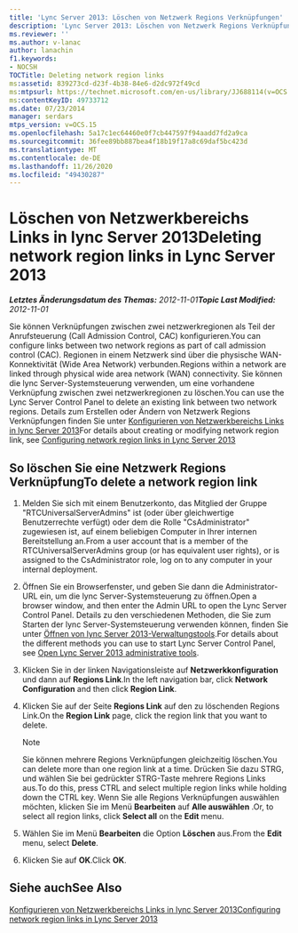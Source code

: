 ```yaml
---
title: 'Lync Server 2013: Löschen von Netzwerk Regions Verknüpfungen'
description: 'Lync Server 2013: Löschen von Netzwerk Regions Verknüpfungen'
ms.reviewer: ''
ms.author: v-lanac
author: lanachin
f1.keywords:
- NOCSH
TOCTitle: Deleting network region links
ms:assetid: 839273cd-d23f-4b38-84e6-d2dc972f49cd
ms:mtpsurl: https://technet.microsoft.com/en-us/library/JJ688114(v=OCS.15)
ms:contentKeyID: 49733712
ms.date: 07/23/2014
manager: serdars
mtps_version: v=OCS.15
ms.openlocfilehash: 5a17c1ec64460e0f7cb447597f94aadd7fd2a9ca
ms.sourcegitcommit: 36fee89bb887bea4f18b19f17a8c69daf5bc423d
ms.translationtype: MT
ms.contentlocale: de-DE
ms.lasthandoff: 11/26/2020
ms.locfileid: "49430287"
---
```

# <a name="deleting-network-region-links-in-lync-server-2013"></a><span data-ttu-id="bf9a1-103">Löschen von Netzwerkbereichs Links in lync Server 2013</span><span class="sxs-lookup"><span data-stu-id="bf9a1-103">Deleting network region links in Lync Server 2013</span></span>

<div data-xmlns="http://www.w3.org/1999/xhtml">

<div class="topic" data-xmlns="http://www.w3.org/1999/xhtml" data-msxsl="urn:schemas-microsoft-com:xslt" data-cs="https://msdn.microsoft.com/">

<div data-asp="https://msdn2.microsoft.com/asp">



</div>

<div id="mainSection">

<div id="mainBody"><span data-ttu-id="bf9a1-104">

<span> </span></span><span class="sxs-lookup"><span data-stu-id="bf9a1-104">

<span> </span></span></span>

<span data-ttu-id="bf9a1-105">_**Letztes Änderungsdatum des Themas:** 2012-11-01_</span><span class="sxs-lookup"><span data-stu-id="bf9a1-105">_**Topic Last Modified:** 2012-11-01_</span></span>

<span data-ttu-id="bf9a1-106">Sie können Verknüpfungen zwischen zwei netzwerkregionen als Teil der Anrufsteuerung (Call Admission Control, CAC) konfigurieren.</span><span class="sxs-lookup"><span data-stu-id="bf9a1-106">You can configure links between two network regions as part of call admission control (CAC).</span></span> <span data-ttu-id="bf9a1-107">Regionen in einem Netzwerk sind über die physische WAN-Konnektivität (Wide Area Network) verbunden.</span><span class="sxs-lookup"><span data-stu-id="bf9a1-107">Regions within a network are linked through physical wide area network (WAN) connectivity.</span></span> <span data-ttu-id="bf9a1-108">Sie können die lync Server-Systemsteuerung verwenden, um eine vorhandene Verknüpfung zwischen zwei netzwerkregionen zu löschen.</span><span class="sxs-lookup"><span data-stu-id="bf9a1-108">You can use the Lync Server Control Panel to delete an existing link between two network regions.</span></span> <span data-ttu-id="bf9a1-109">Details zum Erstellen oder Ändern von Netzwerk Regions Verknüpfungen finden Sie unter [Konfigurieren von Netzwerkbereichs Links in lync Server 2013](lync-server-2013-configuring-network-region-links.md)</span><span class="sxs-lookup"><span data-stu-id="bf9a1-109">For details about creating or modifying network region link, see [Configuring network region links in Lync Server 2013](lync-server-2013-configuring-network-region-links.md)</span></span>

<div>

## <a name="to-delete-a-network-region-link"></a><span data-ttu-id="bf9a1-110">So löschen Sie eine Netzwerk Regions Verknüpfung</span><span class="sxs-lookup"><span data-stu-id="bf9a1-110">To delete a network region link</span></span>

1.  <span data-ttu-id="bf9a1-111">Melden Sie sich mit einem Benutzerkonto, das Mitglied der Gruppe "RTCUniversalServerAdmins" ist (oder über gleichwertige Benutzerrechte verfügt) oder dem die Rolle "CsAdministrator" zugewiesen ist, auf einem beliebigen Computer in Ihrer internen Bereitstellung an.</span><span class="sxs-lookup"><span data-stu-id="bf9a1-111">From a user account that is a member of the RTCUniversalServerAdmins group (or has equivalent user rights), or is assigned to the CsAdministrator role, log on to any computer in your internal deployment.</span></span>

2.  <span data-ttu-id="bf9a1-112">Öffnen Sie ein Browserfenster, und geben Sie dann die Administrator-URL ein, um die lync Server-Systemsteuerung zu öffnen.</span><span class="sxs-lookup"><span data-stu-id="bf9a1-112">Open a browser window, and then enter the Admin URL to open the Lync Server Control Panel.</span></span> <span data-ttu-id="bf9a1-113">Details zu den verschiedenen Methoden, die Sie zum Starten der lync Server-Systemsteuerung verwenden können, finden Sie unter [Öffnen von lync Server 2013-Verwaltungstools](lync-server-2013-open-lync-server-administrative-tools.md).</span><span class="sxs-lookup"><span data-stu-id="bf9a1-113">For details about the different methods you can use to start Lync Server Control Panel, see [Open Lync Server 2013 administrative tools](lync-server-2013-open-lync-server-administrative-tools.md).</span></span>

3.  <span data-ttu-id="bf9a1-114">Klicken Sie in der linken Navigationsleiste auf **Netzwerkkonfiguration** und dann auf **Regions Link**.</span><span class="sxs-lookup"><span data-stu-id="bf9a1-114">In the left navigation bar, click **Network Configuration** and then click **Region Link**.</span></span>

4.  <span data-ttu-id="bf9a1-115">Klicken Sie auf der Seite **Regions Link** auf den zu löschenden Regions Link.</span><span class="sxs-lookup"><span data-stu-id="bf9a1-115">On the **Region Link** page, click the region link that you want to delete.</span></span>
    
    <div>
    

    > [!NOTE]  
    > <span data-ttu-id="bf9a1-116">Sie können mehrere Regions Verknüpfungen gleichzeitig löschen.</span><span class="sxs-lookup"><span data-stu-id="bf9a1-116">You can delete more than one region link at a time.</span></span> <span data-ttu-id="bf9a1-117">Drücken Sie dazu STRG, und wählen Sie bei gedrückter STRG-Taste mehrere Regions Links aus.</span><span class="sxs-lookup"><span data-stu-id="bf9a1-117">To do this, press CTRL and select multiple region links while holding down the CTRL key.</span></span> <span data-ttu-id="bf9a1-118">Wenn Sie alle Regions Verknüpfungen auswählen möchten, klicken Sie im Menü <STRONG>Bearbeiten</STRONG> auf <STRONG>Alle auswählen</STRONG> .</span><span class="sxs-lookup"><span data-stu-id="bf9a1-118">Or, to select all region links, click <STRONG>Select all</STRONG> on the <STRONG>Edit</STRONG> menu.</span></span>

    
    </div>

5.  <span data-ttu-id="bf9a1-119">Wählen Sie im Menü **Bearbeiten** die Option **Löschen** aus.</span><span class="sxs-lookup"><span data-stu-id="bf9a1-119">From the **Edit** menu, select **Delete**.</span></span>

6.  <span data-ttu-id="bf9a1-120">Klicken Sie auf **OK**.</span><span class="sxs-lookup"><span data-stu-id="bf9a1-120">Click **OK**.</span></span>

</div>

<div>

## <a name="see-also"></a><span data-ttu-id="bf9a1-121">Siehe auch</span><span class="sxs-lookup"><span data-stu-id="bf9a1-121">See Also</span></span>


[<span data-ttu-id="bf9a1-122">Konfigurieren von Netzwerkbereichs Links in lync Server 2013</span><span class="sxs-lookup"><span data-stu-id="bf9a1-122">Configuring network region links in Lync Server 2013</span></span>](lync-server-2013-configuring-network-region-links.md)  
  

<span data-ttu-id="bf9a1-123"></div>

</div>

<span> </span>

</div>

</div>

</span><span class="sxs-lookup"><span data-stu-id="bf9a1-123"></div>

</div>

<span> </span>

</div>

</div>

</span></span></div>


